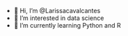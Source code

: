 - 👋 Hi, I’m @Larissacavalcantes
- 👀 I’m interested in data science
- 🌱 I’m currently learning Python and R


<!---
Larissacavalcantes/Larissacavalcantes is a ✨ special ✨ repository because its `README.md` (this file) appears on your GitHub profile.
You can click the Preview link to take a look at your changes.
--->
